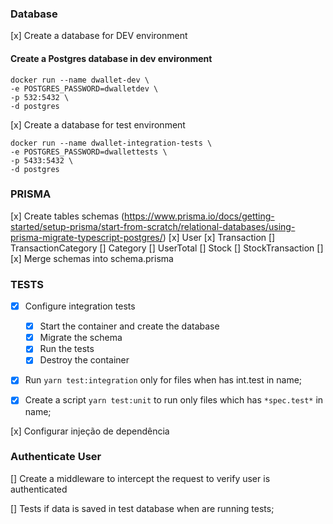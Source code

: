 ### Database

[x] Create a database for DEV environment

#### Create a Postgres database in dev environment

```
docker run --name dwallet-dev \
-e POSTGRES_PASSWORD=dwalletdev \
-p 532:5432 \
-d postgres
```

[x] Create a database for test environment

```
docker run --name dwallet-integration-tests \
-e POSTGRES_PASSWORD=dwallettests \
-p 5433:5432 \
-d postgres
```

### PRISMA

[x] Create tables schemas (https://www.prisma.io/docs/getting-started/setup-prisma/start-from-scratch/relational-databases/using-prisma-migrate-typescript-postgres/)
[x] User
[x] Transaction
[] TransactionCategory
[] Category
[] UserTotal
[] Stock
[] StockTransaction
[]
[x] Merge schemas into schema.prisma

### TESTS

-  [x] Configure integration tests

   -  [x] Start the container and create the database
   -  [x] Migrate the schema
   -  [x] Run the tests
   -  [x] Destroy the container

-  [x] Run `yarn test:integration` only for files when has int.test in name;
-  [x] Create a script `yarn test:unit` to run only files which has `*spec.test*` in name;

[x] Configurar injeção de dependência

### Authenticate User

[] Create a middleware to intercept the request to verify user is authenticated

[] Tests if data is saved in test database when are running tests;
